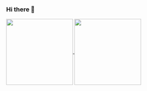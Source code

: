 ### Hi there 👋


<!-- **anapolima/anapolima** is a ✨ _special_ ✨ repository because its `README.md` (this file) appears on your GitHub profile.

Here are some ideas to get you started:

- 🔭 I’m currently working on ...
- 🌱 I’m currently learning Web Development, also I'm graduating on Software Engineering
- 👯 I’m looking to collaborate on ...
- 🤔 I’m looking for help with ...
- 💬 Ask me about ...
- 📫 How to reach me: ...
- 😄 Pronouns: ...
- ⚡ Fun fact: ... -->

<!-- I'm a 19 years girl with a passion for programming. I'm graduating in Software Engineering, currently in the second period, and also studying Web Development. -->

<div>
  <a href="https://github.com/anapolima">
  <img align="center" height="180em" src="https://github-readme-stats.vercel.app/api?username=anapolima&show_icons=true&theme=algolia&include_all_commits=true&count_private=true"/>
  <img align="center" height="180em" src="https://github-readme-stats.vercel.app/api/top-langs/?username=anapolima&layout=compact&langs_count=16&theme=algolia"/>
</div>
